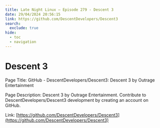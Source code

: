 ```yaml
---
title: Late Night Linux – Episode 279 - Descent 3
date: 29/04/2024 20:56:15
link: https://github.com/DescentDevelopers/Descent3
search:
  exclude: true
hide:
  - toc
  - navigation
---
```


# Descent 3

Page Title: GitHub - DescentDevelopers/Descent3: Descent 3 by Outrage Entertainment

Page Description: Descent 3 by Outrage Entertainment. Contribute to DescentDevelopers/Descent3 development by creating an account on GitHub. 

Link: [https://github.com/DescentDevelopers/Descent3](https://github.com/DescentDevelopers/Descent3)